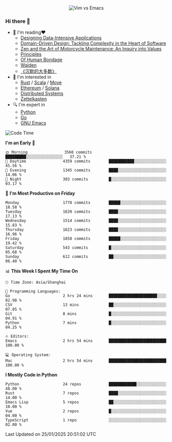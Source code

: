 <p align="center">
    <img src="https://gist.githubusercontent.com/coldnight/e696baffb094e71c96cb302118878eae/raw/40ea5053a6f66cc65f90f437e4173497da225958/banner.gif" alt="Vim vs Emacs" />
</p>

### Hi there 👋

- 📖 I'm reading❤️
    + [Designing Data-Intensive Applications](https://www.oreilly.com/library/view/designing-data-intensive-applications/9781491903063/)
    + [Domain-Driven Design: Tackling Complexity in the Heart of Software](https://www.dddcommunity.org/book/evans_2003/)
    + [Zen and the Art of Motorcycle Maintenance: An Inquiry into Values](https://en.wikipedia.org/wiki/Zen_and_the_Art_of_Motorcycle_Maintenance)
    + [Principles](https://www.principles.com/)
    + [Of Human Bondage](https://en.wikipedia.org/wiki/Of_Human_Bondage)
    + [Walden](https://en.wikipedia.org/wiki/Walden)
    + [《沉默的大多数》](https://en.wikipedia.org/wiki/Silent_majority)
- 🌱 I'm interested in
    + [Rust](https://www.rust-lang.org/) / [Scala](https://www.scala-lang.org/) / [Move](https://github.com/move-language/move/)
    + [Ethereum](https://ethereum.org/en/) / [Solana](https://solana.com/)
	+ [Distributed Systems](https://www.linuxzen.com/notes/topics/20200320174417_%E5%88%86%E5%B8%83%E5%BC%8F/)
	+ [Zettelkasten](https://www.linuxzen.com/notes/notes/20220120080920-slip_box/)
- 🔍 I'm expert in
    + [Python](https://www.python.org/)
    + [Go](https://go.dev/)
    + [GNU Emacs](https://www.gnu.org/software/emacs/)

<!--START_SECTION:waka-->
![Code Time](http://img.shields.io/badge/Code%20Time-3%2C213%20hrs%2025%20mins-blue)

**I'm an Early 🐤** 

```text
🌞 Morning                3560 commits        █████████░░░░░░░░░░░░░░░░   37.21 % 
🌆 Daytime                4359 commits        ███████████░░░░░░░░░░░░░░   45.56 % 
🌃 Evening                1345 commits        ████░░░░░░░░░░░░░░░░░░░░░   14.06 % 
🌙 Night                  303 commits         █░░░░░░░░░░░░░░░░░░░░░░░░   03.17 % 
```
📅 **I'm Most Productive on Friday** 

```text
Monday                   1778 commits        █████░░░░░░░░░░░░░░░░░░░░   18.58 % 
Tuesday                  1639 commits        ████░░░░░░░░░░░░░░░░░░░░░   17.13 % 
Wednesday                1514 commits        ████░░░░░░░░░░░░░░░░░░░░░   15.83 % 
Thursday                 1623 commits        ████░░░░░░░░░░░░░░░░░░░░░   16.96 % 
Friday                   1858 commits        █████░░░░░░░░░░░░░░░░░░░░   19.42 % 
Saturday                 543 commits         █░░░░░░░░░░░░░░░░░░░░░░░░   05.68 % 
Sunday                   612 commits         ██░░░░░░░░░░░░░░░░░░░░░░░   06.40 % 
```


📊 **This Week I Spent My Time On** 

```text
🕑︎ Time Zone: Asia/Shanghai

💬 Programming Languages: 
Go                       2 hrs 24 mins       █████████████████████░░░░   82.98 % 
CSV                      13 mins             ██░░░░░░░░░░░░░░░░░░░░░░░   07.85 % 
Git                      8 mins              █░░░░░░░░░░░░░░░░░░░░░░░░   04.91 % 
Python                   7 mins              █░░░░░░░░░░░░░░░░░░░░░░░░   04.25 % 

🔥 Editors: 
Emacs                    2 hrs 54 mins       █████████████████████████   100.00 % 

💻 Operating System: 
Mac                      2 hrs 54 mins       █████████████████████████   100.00 % 
```

**I Mostly Code in Python** 

```text
Python                   24 repos            ████████████░░░░░░░░░░░░░   48.00 % 
Rust                     7 repos             ████░░░░░░░░░░░░░░░░░░░░░   14.00 % 
Emacs Lisp               5 repos             ██░░░░░░░░░░░░░░░░░░░░░░░   10.00 % 
Vue                      2 repos             █░░░░░░░░░░░░░░░░░░░░░░░░   04.00 % 
TypeScript               1 repo              ░░░░░░░░░░░░░░░░░░░░░░░░░   02.00 % 
```




 Last Updated on 25/01/2025 20:51:02 UTC
<!--END_SECTION:waka-->
